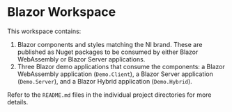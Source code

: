 # Blazor Workspace

This workspace contains:
1. Blazor components and styles matching the NI brand. These are published as Nuget packages to be consumed by either Blazor WebAssembly or Blazor Server applications.
2. Three Blazor demo applications that consume the components: a Blazor WebAssembly application (`Demo.Client`), a Blazor Server application (`Demo.Server`), and a Blazor Hybrid application (`Demo.Hybrid`).

Refer to the `README.md` files in the individual project directories for more details.
